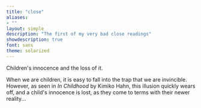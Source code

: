 ```yaml
---
title: "close"
aliases:
- ""
layout: simple
description: "The first of my very bad close readings"
showdescription: true
font: sans
theme: solarized
---
```


Children's innocence and the loss of it.

When we are children, it is easy to fall into the trap that we are invincible. However, as seen in *In Childhood* by Kimiko Hahn, this illusion quickly wears off, and a child's innocence is lost, as they come to terms with their newer reality...
